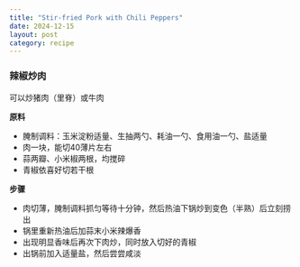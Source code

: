```yaml
---
title: "Stir-fried Pork with Chili Peppers"
date: 2024-12-15
layout: post
category: recipe
---
```


### 辣椒炒肉

可以炒猪肉（里脊）或牛肉

**原料**
- 腌制调料：玉米淀粉适量、生抽两勺、耗油一勺、食用油一勺、盐适量
- 肉一块，能切40薄片左右
- 蒜两瓣、小米椒两根，均搅碎
- 青椒依喜好切若干根

**步骤**
- 肉切薄，腌制调料抓匀等待十分钟，然后热油下锅炒到变色（半熟）后立刻捞出
- 锅里重新热油后加蒜末小米辣爆香
- 出现明显香味后再次下肉炒，同时放入切好的青椒
- 出锅前加入适量盐，然后尝尝咸淡





